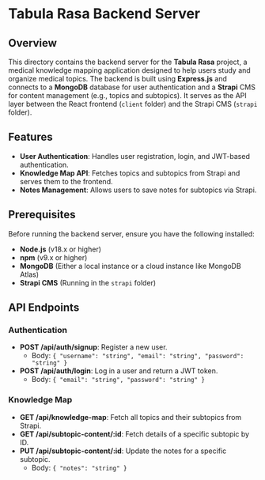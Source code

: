 # Tabula Rasa Backend Server

## Overview
This directory contains the backend server for the **Tabula Rasa** project, a medical knowledge mapping application designed to help users study and organize medical topics. The backend is built using **Express.js** and connects to a **MongoDB** database for user authentication and a **Strapi** CMS for content management (e.g., topics and subtopics). It serves as the API layer between the React frontend (`client` folder) and the Strapi CMS (`strapi` folder).

## Features
- **User Authentication**: Handles user registration, login, and JWT-based authentication.
- **Knowledge Map API**: Fetches topics and subtopics from Strapi and serves them to the frontend.
- **Notes Management**: Allows users to save notes for subtopics via Strapi.

## Prerequisites
Before running the backend server, ensure you have the following installed:
- **Node.js** (v18.x or higher)
- **npm** (v9.x or higher)
- **MongoDB** (Either a local instance or a cloud instance like MongoDB Atlas)
- **Strapi CMS** (Running in the `strapi` folder)

## API Endpoints

### Authentication
- **POST /api/auth/signup**: Register a new user.
  - Body: `{ "username": "string", "email": "string", "password": "string" }`
- **POST /api/auth/login**: Log in a user and return a JWT token.
  - Body: `{ "email": "string", "password": "string" }`

### Knowledge Map
- **GET /api/knowledge-map**: Fetch all topics and their subtopics from Strapi.
- **GET /api/subtopic-content/:id**: Fetch details of a specific subtopic by ID.
- **PUT /api/subtopic-content/:id**: Update the notes for a specific subtopic.
  - Body: `{ "notes": "string" }`